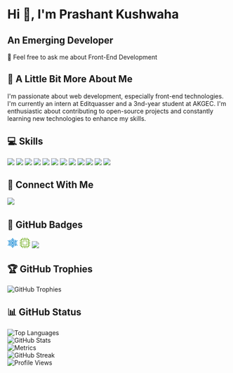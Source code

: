 <h1 >Hi 👋, I'm Prashant Kushwaha</h1>
<h2 >An Emerging Developer</h2>

<p >💬 Feel free to ask me about Front-End Development</p>

## 💫 A Little Bit More About Me
I'm passionate about web development, especially front-end technologies. I'm currently an intern at Editquasser and a 3nd-year student at AKGEC. I'm enthusiastic about contributing to open-source projects and constantly learning new technologies to enhance my skills.

## 💻 Skills
<p>
    <img src="https://img.shields.io/badge/c-%2300599C.svg?style=for-the-badge&logo=c&logoColor=white" height="30px">
    <img src="https://img.shields.io/badge/html5-%23E34F26.svg?style=for-the-badge&logo=html5&logoColor=white" height="30px">
    <img src="https://img.shields.io/badge/css3-%231572B6.svg?style=for-the-badge&logo=css3&logoColor=white" height="30px">
    <img src="https://img.shields.io/badge/sass-%23563D7C.svg?style=for-the-badge&logo=sass&logoColor=white" height="30px">
    <img src="https://img.shields.io/badge/bootstrap-%23563D7C.svg?style=for-the-badge&logo=bootstrap&logoColor=white" height="30px">
    <img src="https://img.shields.io/badge/tailwind-%23563D7C.svg?style=for-the-badge&logo=tailwind&logoColor=white" height="30px">
    <img src="https://img.shields.io/badge/javascript-%23323330.svg?style=for-the-badge&logo=javascript&logoColor=%23F7DF1E" height="30px">
    <img src="https://img.shields.io/badge/jquery-%2320232a.svg?style=for-the-badge&logo=jquery&logoColor=%2361DAFB" height="30px">
    <img src="https://img.shields.io/badge/react-%2320232a.svg?style=for-the-badge&logo=react&logoColor=%2361DAFB" height="30px">
    <img src="https://img.shields.io/badge/node-%2320232a.svg?style=for-the-badge&logo=node&logoColor=%2361DAFB" height="30px">
    <img src="https://img.shields.io/badge/express-%2320232a.svg?style=for-the-badge&logo=express&logoColor=%2361DAFB" height="30px">
    <img src="https://img.shields.io/badge/git-%23F05033.svg?style=for-the-badge&logo=git&logoColor=white" height="30px">
</p>

## 👥 Connect With Me
<p >
    <a href="https://linkedin.com/in/prashant-kushwaha-0807a1255" target="_blank">
        <img src="https://img.shields.io/badge/linkedin-%230077B5.svg?style=for-the-badge&logo=linkedin&logoColor=white" height="30px">
    </a>
</p>

## 🌟 GitHub Badges
<p>
    <img src="https://raw.githubusercontent.com/acervenky/animated-github-badges/master/assets/acbadge.gif" height="24px">
    <img src="https://raw.githubusercontent.com/acervenky/animated-github-badges/master/assets/devbadge.gif" height="24px">
     <img src="https://www.holopin.io/hacktoberfest2024/userbadge/cm1qg6tzj02620cjyysfgucbm?balloons=true" height="24px">
</p>

## 🏆 GitHub Trophies
<p>
    <img src="https://github-profile-trophy.vercel.app/?username=kushwahaPrashant24&theme=onedark&no-frame=true&no-bg=true&margin-w=4" alt="GitHub Trophies">
</p>

## 📊 GitHub Status
<p >
    <img src="https://github-readme-stats.vercel.app/api/top-langs?username=kushwahaPrashant24&show_icons=true&theme=react&layout=compact" alt="Top Languages">
    <br>
    <img src="https://github-readme-stats.vercel.app/api?username=kushwahaPrashant24&theme=react&show_icons=true" alt="GitHub Stats">
    <br>
    <img src="https://metrics.lecoq.io/kushwahaPrashant24?theme=react" alt="Metrics">
    <br>
    <img src="https://github-readme-streak-stats.herokuapp.com/?user=kushwahaPrashant24&theme=react" alt="GitHub Streak">
    <br>
    <img src="https://visitcount.itsvg.in/api?id=kushwahaPrashant24&label=Profile%20Views&color=12&icon=5&pretty=true&theme=react" alt="Profile Views">
</p>
